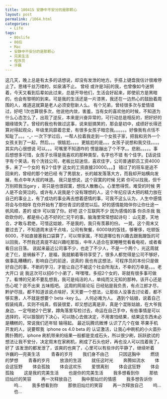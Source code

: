 ```yaml
---
title: 100415 安静中不安分的是那颗心
layout: post
permalink: /1064.html
categories:
  - Life
tags:
  - 80slife
  - 80后
  - Mac
  - 安静中不安分的是那颗心
  - 完美生活
  - 程序员
  - 许巍
---
```

 这几天，晚上总是有太多的话想说，却没有发泄的地方。手搭上键盘我估计很难停止了。思绪千丝万缕的，如泉涌不止。 曾经 或许是3前的我，也曾像如今迷惘着，今天又看到后辈如此过来，总是开导他们，生活会好起来，即使前方是黑暗的，也会有黎明的到来。可是我的生活还是一片漆黑，我还在一边热心的鼓励着周围的人，难道这就算是老人必须安慰新人么。 有个兄弟，曾经很多次与爱情错过，好吧 1次也算很多次，他说他内敛，害羞，当有女的喜欢他的时候，不知道为什么心态怎么了，出现了逆反，本来是兴奋异常的，可行动总是相反的，把好好的姻缘错失了。曾经的我也有做过这事，说来挺搞笑的，那会是初中，成绩好长得还算对得起观众，年级里风靡着恋爱，有很多女孩子暗恋我。。。。。。好像我有点恬不知耻了。。。-_- 一次下学过后，一帮人拉着我走到一个女孩子家，把我和另外一个女孩关到了一起，然后。。。很尴尬。。。。更尴尬的是。。。女孩子说想和我交往。。。。其实内心很想说 可以。。。可嘴里不知道咋的 愣是蹦出了个不字。。悲剧。。。。。事后想想多可惜，女孩子长得是我喜欢的那种类型，名字也不错 有个佳字。【话说佳字有个笑话，有个洗钱公司，老板比较迷信，喜欢佳字，公司普通职员工资4000多，来了一个女的 有2个佳字 这女的工资直接20000。。。】 错过了的班车是追不回来的，曾经的那个她已经 有了男朋友，长的越发落落大方，而我却开始横向发展，有点中年大叔的味道。 我只是想说，这个寂寞的时候 兄弟 你可以找我，但千万别把我当gary ，哥只是也很寂寞，想找人散散心。心里憋得慌，难受的时候 男人是不会哭泣的。或许有人说我是个没有理想的人，这个年纪应该大把的精力放在自己的事业上，有了成功的事业再去想着感情的事，可我不这么认为，人生中感情将会与你相伴 在你开始有了那份青涩的感觉以后。好的感情能陪伴你让你仕途一帆风顺，差的 或许 可以毁了你。好吧 这个互联网不少 因为感情的事 你杀杀我 我砍砍你的，都是些心态不好的仁兄干的事。脑海里常常想起诗句： 山无菱，天地合，才敢与君绝，可惜这姑娘，不是我的，我只有羡慕的份。 一晃，这个周末又要过去了，不知道周末该干点啥，公司有聚餐，6000块的饭钱，够奢侈，吃顿饭6000，不如直接塞我口袋算了，可以带家属，不知道哪位有兴趣去跟我蹭饭的可以回我，不然我还真提不起兴趣吃那饭，中年人适合在家睡睡觉看看电视，或者看看日出日落。 说起来最近公司事不少，也走了不少人，不是一个两个，光这周就走了仨，是祸躲不了，是福，我就躺着等待享受了。很多人都觉得是公司不够好，做事乱糟糟的，影响自己的前途，说真的 我也有这想法，可程序员的本份只是做好自己的事，不断的学习，才能让自己不被这个社会所淘汰，不幸的万幸是。。。老大开口 说 我这次可以招6个小弟了，咩嘿嘿，多招2个女的，哥就有很多事可做了。看博的兄弟不要乱想我，我可是纯洁的人，单纯而又无知的那种。该开心还是伤心呢？说不出来 五味瓶吧。 这周的网易论坛 日经贴是我负责，有点江郎才尽，黔驴尽技。都不知道该说点啥好，天天要一个想法，让那些人没事去讨论着，都不够实惠，人不就是想要个 beta -key 么。 人何必难为人。 遇到个姑娘，说着自己假装纯真，实则不纯真，假装很爱，却又想远离是非，真是个混账姑娘，在大爷我身边，一定甩她2个巴掌，蹲角落里写检讨去，命运在自己手中，有些事情是可以选择的，可以狠狠的下决心，可以随心去做决定，不用害怕结果，结果这东西未必是糟糕的，常说我们还年轻 输得起。 最近玩腾讯微博 认识了几个在做 苹果手机开发的人，说要帮我  iphone os 4.0 beta 的 认证激活，让我心中刷机的小火苗扑腾扑腾的，iphone 刷机带来的结果一般都是变成石头，所以很少刷，跃跃欲试的想法让我不安分，决定周末在家刷机，刷成了石头也好，再也没人可以找着我了。 好了 该发泄的都发泄了，该爽的也爽了，心里可以有些许的平静了，继续听着     许巍的&#8212;完美生活         青春的岁月 　　我们身不由己 　　只因这胸中 　　燃烧的梦想 　　青春的岁月 　　放浪的生涯 　　就任这时光 　　奔腾如流水 　　体会这狂野 　　体会孤独 　　体会这欢乐 　　爱恨离别 　　体会这狂野 　　体会孤独 　　这是我的完美生活 　　也是你的完美生活 　　我多想看到你 　　那依旧灿烂的笑容 　　再一次释放自己 　　胸中那灿烂的情感 　　我多想告诉你 　　呜&#8230; 　　我多想看到你 　　那依旧灿烂的笑容 　　再一次释放自己 　　呜&#8230; 　　也&#8230;